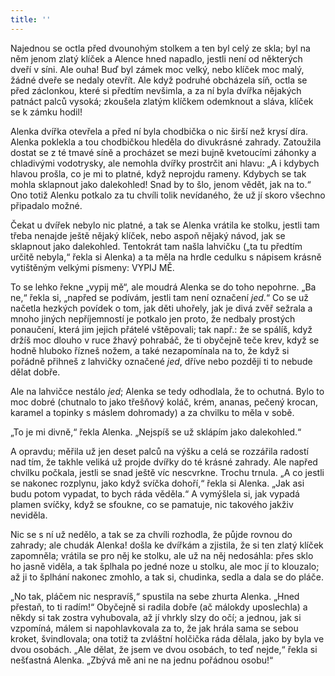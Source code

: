 ```yaml
---
title: ''
---
```


Najednou se octla před dvounohým stolkem a ten byl celý ze skla; byl na něm jenom zlatý klíček a Alence hned napadlo, jestli není od některých dveří v síni. Ale ouha! Buď byl zámek moc velký, nebo klíček moc malý, žádné dveře se nedaly otevřít. Ale když podruhé obcházela síň, octla se před záclonkou, které si předtím nevšimla, a za ní byla dvířka nějakých patnáct palců vysoká; zkoušela zlatým klíčkem odemknout a sláva, klíček se k zámku hodil!

Alenka dvířka otevřela a před ní byla chodbička o nic širší než krysí díra. Alenka poklekla a tou chodbičkou hleděla do divukrásné zahrady. Zatoužila dostat se z té tmavé síně a procházet se mezi bujně kvetoucími záhonky a chladivými vodotrysky, ale nemohla dvířky prostrčit ani hlavu: „A i kdybych hlavou prošla, co je mi to platné, když neprojdu rameny. Kdybych se tak mohla sklapnout jako dalekohled! Snad by to šlo, jenom vědět, jak na to.“ Ono totiž Alenku potkalo za tu chvíli tolik nevídaného, že už jí skoro všechno připadalo možné.

Čekat u dvířek nebylo nic platné, a tak se Alenka vrátila ke stolku, jestli tam třeba nenajde ještě nějaký klíček, nebo aspoň nějaký návod, jak se sklapnout jako dalekohled. Tentokrát tam našla lahvičku („ta tu předtím určitě nebyla,“ řekla si Alenka) a ta měla na hrdle cedulku s nápisem krásně vytištěným velkými písmeny: VYPIJ MĚ.

To se lehko řekne „vypij mě“, ale moudrá Alenka se do toho nepohrne. „Ba ne,“ řekla si, „napřed se podívám, jestli tam není označení _jed_.“ Co se už načetla hezkých povídek o tom, jak děti uhořely, jak je divá zvěř sežrala a mnoho jiných nepříjemností je potkalo jen proto, že nedbaly prostých ponaučení, která jim jejich přátelé vštěpovali; tak např.: že se spálíš, když držíš moc dlouho v ruce žhavý pohrabáč, že ti obyčejně teče krev, když se hodně hluboko řízneš nožem, a také nezapomínala na to, že když si pořádně přihneš z lahvičky označené _jed_, dříve nebo později ti to nebude dělat dobře.

Ale na lahvičce nestálo _jed_; Alenka se tedy odhodlala, že to ochutná. Bylo to moc dobré (chutnalo to jako třešňový koláč, krém, ananas, pečený krocan, karamel a topinky s máslem dohromady) a za chvilku to měla v sobě.

„To je mi divně,“ řekla Alenka. „Nejspíš se už sklápím jako dalekohled.“

  

A opravdu; měřila už jen deset palců na výšku a celá se rozzářila radostí nad tím, že takhle veliká už projde dvířky do té krásné zahrady. Ale napřed chvilku počkala, jestli se snad ještě víc nescvrkne. Trochu trnula. „A co jestli se nakonec rozplynu, jako když svíčka dohoří,“ řekla si Alenka. „Jak asi budu potom vypadat, to bych ráda věděla.“ A vymýšlela si, jak vypadá plamen svíčky, když se sfoukne, co se pamatuje, nic takového jakživ neviděla.

Nic se s ní už nedělo, a tak se za chvíli rozhodla, že půjde rovnou do zahrady; ale chudák Alenka! došla ke dvířkám a zjistila, že si ten zlatý klíček zapomněla; vrátila se pro něj ke stolku, ale už na něj nedosáhla: přes sklo ho jasně viděla, a tak šplhala po jedné noze u stolku, ale moc jí to klouzalo; až ji to šplhání nakonec zmohlo, a tak si, chudinka, sedla a dala se do pláče.

„No tak, pláčem nic nespravíš,“ spustila na sebe zhurta Alenka. „Hned přestaň, to ti radím!“ Obyčejně si radila dobře (ač málokdy uposlechla) a někdy si tak zostra vyhubovala, až jí vhrkly slzy do očí; a jednou, jak si vzpomíná, málem si napohlavkovala za to, že jak hrála sama se sebou kroket, švindlovala; ona totiž ta zvláštní holčička ráda dělala, jako by byla ve dvou osobách. „Ale dělat, že jsem ve dvou osobách, to teď nejde,“ řekla si nešťastná Alenka. „Zbývá mě ani ne na jednu pořádnou osobu!“
